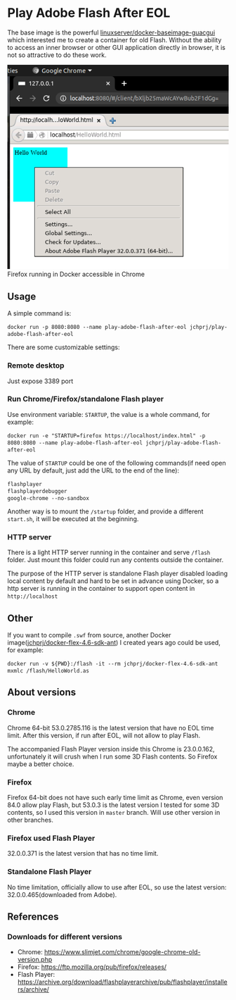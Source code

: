 # Play Adobe Flash After EOL

The base image is the powerful [linuxserver/docker-baseimage-guacgui](https://github.com/linuxserver/docker-baseimage-guacgui) which interested me to create a container for old Flash. Without the ability to access an inner browser or other GUI application directly in browser, it is not so attractive to do these work.


![Screenshot](screenshot.png)  
Firefox running in Docker accessible in Chrome

## Usage

A simple command is:
```
docker run -p 8080:8080 --name play-adobe-flash-after-eol jchprj/play-adobe-flash-after-eol
```

There are some customizable settings:

### Remote desktop

Just expose 3389 port

### Run Chrome/Firefox/standalone Flash player

Use environment variable: `STARTUP`, the value is a whole command, for example:
```
docker run -e "STARTUP=firefox https://localhost/index.html" -p 8080:8080 --name play-adobe-flash-after-eol jchprj/play-adobe-flash-after-eol
```

The value of `STARTUP` could be one of the following commands(if need open any URL by default, just add the URL to the end of the line):
```
flashplayer
flashplayerdebugger
google-chrome --no-sandbox
```

Another way is to mount the `/startup` folder, and provide a different `start.sh`, it will be executed at the beginning.

### HTTP server

There is a light HTTP server running in the container and serve `/flash` folder. Just mount this folder could run any contents outside the container. 

The purpose of the HTTP server is standalone Flash player disabled loading local content by default and hard to be set in advance using Docker, so a http server is running in the container to support open content in `http://localhost`


## Other

If you want to compile `.swf` from source, another Docker image([jchprj/docker-flex-4.6-sdk-ant](https://hub.docker.com/r/jchprj/docker-flex-4.6-sdk-ant)) I created years ago could be used, for example:
```
docker run -v ${PWD}:/flash -it --rm jchprj/docker-flex-4.6-sdk-ant mxmlc /flash/HelloWorld.as
```


## About versions

### Chrome

Chrome 64-bit 53.0.2785.116 is the latest version that have no EOL time limit. After this version, if run after EOL, will not allow to play Flash.

The accompanied Flash Player version inside this Chrome is 23.0.0.162, unfortunately it will crush when I run some 3D Flash contents. So Firefox maybe a better choice.

### Firefox

Firefox 64-bit does not have such early time limit as Chrome, even version 84.0 allow play Flash, but 53.0.3 is the latest version I tested for some 3D contents, so I used this version in `master` branch. Will use other version in other branches.

### Firefox used Flash Player

32.0.0.371 is the latest version that has no time limit.

### Standalone Flash Player
No time limitation, officially allow to use after EOL, so use the latest version: 32.0.0.465(downloaded from Adobe).


## References

### Downloads for different versions

* Chrome: https://www.slimjet.com/chrome/google-chrome-old-version.php
* Firefox: https://ftp.mozilla.org/pub/firefox/releases/
* Flash Player: https://archive.org/download/flashplayerarchive/pub/flashplayer/installers/archive/